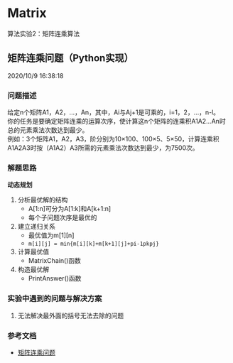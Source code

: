 # Matrix
算法实验2：矩阵连乘算法
## 矩阵连乘问题（Python实现）

2020/10/9 16:38:18 

### 问题描述

​		给定n个矩阵A1，A2，…，An，其中，Ai与Aj+1是可乘的，i=1，2，…，n-l。  
你的任务是要确定矩阵连乘的运算次序，使计算这n个矩阵的连乘积A1A2…An时总的元素乘法次数达到最少。  
​		例如：3个矩阵A1，A2，A3，阶分别为10×100、100×5、5×50，计算连乘积A1A2A3时按（A1A2）A3所需的元素乘法次数达到最少，为7500次。

### 解题思路

**动态规划**  

1. 分析最优解的结构  
   -  A[1:n]可分为A[1:k]和A[k+1:n]  
   -  每个子问题次序是最优的  
2. 建立递归关系  
   -  最优值为m[1][n]  
   -  ```m[i][j] = min{m[i][k]+m[k+1][j]+pi-1pkpj}```  
3. 计算最优值  
   - MatrixChain()函数  
4. 构造最优解  
   - PrintAnswer()函数

### 实验中遇到的问题与解决方案

1. 无法解决最外面的括号无法去除的问题  

### 参考文档

- [矩阵连乘问题](https://blog.csdn.net/qq_32919451/article/details/80643118)
